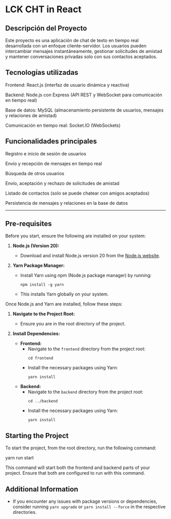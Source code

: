 # LCK CHT in React

## Descripción del Proyecto
Este proyecto es una aplicación de chat de texto en tiempo real desarrollada con un enfoque cliente-servidor. Los usuarios pueden intercambiar mensajes instantáneamente, gestionar solicitudes de amistad y mantener conversaciones privadas solo con sus contactos aceptados.

## Tecnologías utilizadas
Frontend: React.js (interfaz de usuario dinámica y reactiva)

Backend: Node.js con Express (API REST y WebSocket para comunicación en tiempo real)

Base de datos: MySQL (almacenamiento persistente de usuarios, mensajes y relaciones de amistad)

Comunicación en tiempo real: Socket.IO (WebSockets)

## Funcionalidades principales
Registro e inicio de sesión de usuarios

Envío y recepción de mensajes en tiempo real

Búsqueda de otros usuarios

Envío, aceptación y rechazo de solicitudes de amistad

Listado de contactos (solo se puede chatear con amigos aceptados)

Persistencia de mensajes y relaciones en la base de datos

--- --- --- --- --- --- --- ---- --- --- ---

## Pre-requisites

Before you start, ensure the following are installed on your system:

1. **Node.js (Version 20):**
   - Download and install Node.js version 20 from the [Node.js website](https://nodejs.org/).

2. **Yarn Package Manager:**
   - Install Yarn using npm (Node.js package manager) by running:
     ```
     npm install -g yarn
     ```
   - This installs Yarn globally on your system.

Once Node.js and Yarn are installed, follow these steps:

1. **Navigate to the Project Root:**
   - Ensure you are in the root directory of the project.

2. **Install Dependencies:**
   - **Frontend:**
     - Navigate to the `frontend` directory from the project root:
       ```
       cd frontend
       ```
     - Install the necessary packages using Yarn:
       ```
       yarn install
       ```
   - **Backend:**
     - Navigate to the `backend` directory from the project root:
       ```
       cd ../backend
       ```
     - Install the necessary packages using Yarn:
       ```
       yarn install
       ```

## Starting the Project

To start the project, from the root directory, run the following command:

yarn run start

This command will start both the frontend and backend parts of your project. Ensure that both are configured to run with this command.

## Additional Information

- If you encounter any issues with package versions or dependencies, consider running `yarn upgrade` or `yarn install --force` in the respective directories.



